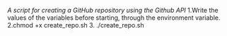 *A script for creating a GitHub repository using the Github API*
1.Write the values ​​of the variables before starting, through the environment variable.
2.chmod +x create_repo.sh 
3. ./create_repo.sh

